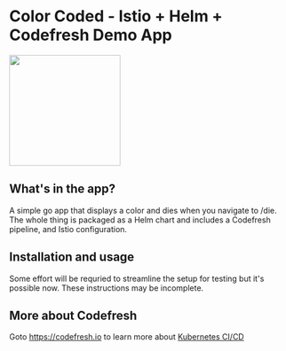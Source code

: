 # Color Coded - Istio + Helm + Codefresh Demo App

<img src="https://codefresh.io/wp-content/uploads/2018/06/Color-coded.svg" width="200px">

## What's in the app?
A simple go app that displays a color and dies when you navigate to /die. The whole thing is packaged as a Helm chart and includes a Codefresh pipeline, and Istio configuration. 


## Installation and usage
Some effort will be requried to streamline the setup for testing but it's possible now. These instructions may be incomplete.

## More about Codefresh
Goto https://codefresh.io to learn more about <a href="https://codefresh.io">Kubernetes CI/CD</a>

